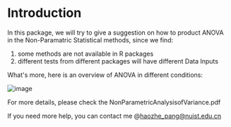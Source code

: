 # Introduction
In this package, we will try to give a suggestion on how to product ANOVA in the Non-Paramatric Statistical methods, since we find: 
1. some methods are not available in R packages
2. different tests from different packages will have different Data Inputs

What's more, here is an overview of ANOVA in different conditions: 

![image](https://user-images.githubusercontent.com/49614038/116902411-ab487f80-ac6d-11eb-9d3f-713e0faf491a.png)



For more details, please check the NonParametricAnalysisofVariance.pdf 


If you need more help, you can contact me @haozhe_pang@nuist.edu.cn
